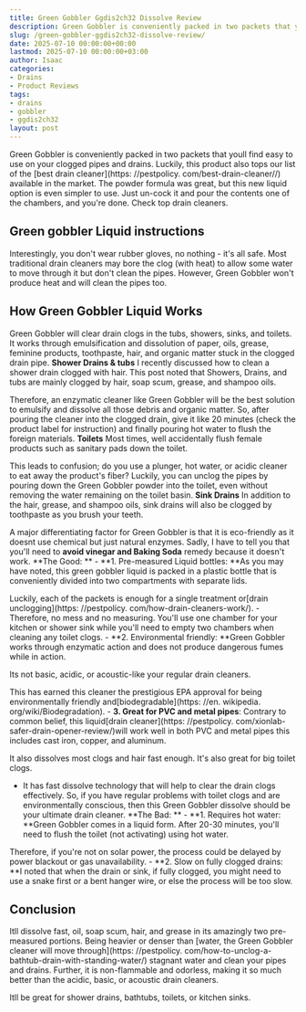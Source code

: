 ```yaml
---
title: Green Gobbler Ggdis2ch32 Dissolve Review
description: Green Gobbler is conveniently packed in two packets that youll find easy to use on your clogged pipes and drains. Luckily, this product also tops our list of...
slug: /green-gobbler-ggdis2ch32-dissolve-review/
date: 2025-07-10 00:00:00+00:00
lastmod: 2025-07-10 00:00:00+03:00
author: Isaac
categories:
- Drains
- Product Reviews
tags:
- drains
- gobbler
- ggdis2ch32
layout: post
---
```


Green Gobbler is conveniently packed in two packets that youll find easy to use on your clogged pipes and drains. Luckily, this product also tops our list of the [best drain cleaner](https: //pestpolicy. com/best-drain-cleaner//) available in the market. The powder formula was great, but this new liquid option is even simpler to use. Just un-cock it and pour the contents one of the chambers, and you're done. Check top drain cleaners.

##  Green gobbler Liquid instructions

Interestingly, you don't wear rubber gloves, no nothing - it's all safe. Most traditional drain cleaners may bore the clog (with heat) to allow some water to move through it but don't clean the pipes. However, Green Gobbler won't produce heat and will clean the pipes too.

##  How Green Gobbler Liquid Works

Green Gobbler will clear drain clogs in the tubs, showers, sinks, and toilets. It works through emulsification and dissolution of paper, oils, grease, feminine products, toothpaste, hair, and organic matter stuck in the clogged drain pipe. **Shower Drains & tubs** I recently discussed how to clean a shower drain clogged with hair. This post noted that Showers, Drains, and tubs are mainly clogged by hair, soap scum, grease, and shampoo oils.

Therefore, an enzymatic cleaner like Green Gobbler will be the best solution to emulsify and dissolve all those debris and organic matter. So, after pouring the cleaner into the clogged drain, give it like 20 minutes (check the product label for instruction) and finally pouring hot water to flush the foreign materials. **Toilets** Most times, well accidentally flush female products such as sanitary pads down the toilet.

This leads to confusion; do you use a plunger, hot water, or acidic cleaner to eat away the product's fiber? Luckily, you can unclog the pipes by pouring down the Green Gobbler powder into the toilet, even without removing the water remaining on the toilet basin. **Sink Drains** In addition to the hair, grease, and shampoo oils, sink drains will also be clogged by toothpaste as you brush your teeth.

A major differentiating factor for Green Gobbler is that it is eco-friendly as it doesnt use chemical but just natural enzymes. Sadly, I have to tell you that you'll need to **avoid vinegar and Baking Soda** remedy because it doesn't work. **The Good: ** - **1. Pre-measured Liquid bottles: **As you may have noted, this green gobbler liquid is packed in a plastic bottle that is conveniently divided into two compartments with separate lids.

Luckily, each of the packets is enough for a single treatment or[drain unclogging](https: //pestpolicy. com/how-drain-cleaners-work/). - Therefore, no mess and no measuring. You'll use one chamber for your kitchen or shower sink while you'll need to empty two chambers when cleaning any toilet clogs. - **2. Environmental friendly: **Green Gobbler works through enzymatic action and does not produce dangerous fumes while in action.

Its not basic, acidic, or acoustic-like your regular drain cleaners.

This has earned this cleaner the prestigious EPA approval for being environmentally friendly and[biodegradable](https: //en. wikipedia. org/wiki/Biodegradation). - **3. Great for PVC and metal pipes**: Contrary to common belief, this liquid[drain cleaner](https: //pestpolicy. com/xionlab-safer-drain-opener-review/)will work well in both PVC and metal pipes this includes cast iron, copper, and aluminum.

It also dissolves most clogs and hair fast enough. It's also great for big toilet clogs.

- It has fast dissolve technology that will help to clear the drain clogs effectively. So, if you have regular problems with toilet clogs and are environmentally conscious, then this Green Gobbler dissolve should be your ultimate drain cleaner. **The Bad: ** - **1. Requires hot water: **Green Gobbler comes in a liquid form. After 20-30 minutes, you'll need to flush the toilet (not activating) using hot water.

Therefore, if you're not on solar power, the process could be delayed by power blackout or gas unavailability. - **2. Slow on fully clogged drains: **I noted that when the drain or sink, if fully clogged, you might need to use a snake first or a bent hanger wire, or else the process will be too slow.

##  Conclusion

Itll dissolve fast, oil, soap scum, hair, and grease in its amazingly two pre-measured portions. Being heavier or denser than [water, the Green Gobbler cleaner will move through](https: //pestpolicy. com/how-to-unclog-a-bathtub-drain-with-standing-water/) stagnant water and clean your pipes and drains. Further, it is non-flammable and odorless, making it so much better than the acidic, basic, or acoustic drain cleaners.

Itll be great for shower drains, bathtubs, toilets, or kitchen sinks.
